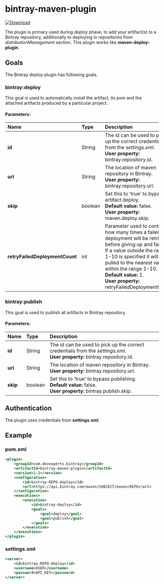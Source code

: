 bintray-maven-plugin
====================

[ ![Download](https://api.bintray.com/packages/devexperts/Maven/bintray-maven-plugin/images/download.svg) ](https://bintray.com/devexperts/Maven/bintray-maven-plugin/_latestVersion)

The plugin is primary used during *deploy* phase, to add your artifact(s) to a Bintray repository,
additionally to deploying in repositories from *distributionManagement* section.
This plugin works like **maven-deploy-plugin**.

Goals
-----
The Bintray deploy plugin has following goals.

### bintray:deploy ###
This goal is used to automatically install the artifact,
its pom and the attached artifacts produced by a particular project.

#### Parameters: #####

| Name                           | Type    | Description |
|:-------------------------------|:--------|:------------|
| **id**                         | String  | The id can be used to pick up the correct credentials from the *settings.xml*. <br> **User property:** bintray.repository.id.|
| **url**                        | String  | The location of maven repository in Bintray. <br> **User property:** bintray.repository.url. |
| **skip**                       | boolean | Set this to 'true' to bypass artifact deploy. <br> **Default value:** false. <br> **User property:** maven.deploy.skip. |
| **retryFailedDeploymentCount** | int     | Parameter used to control how many times a failed deployment will be retried before giving up and failing. If a value outside the range 1-10 is specified it will be pulled to the nearest value within the range 1-10. <br> **Default value:** 1. <br> **User property:** retryFailedDeploymentCount. |

### bintray:publish ###
This goal is used to publish all artifacts in Bintray repository.

#### Parameters: #####

| Name                           | Type    | Description |
|:-------------------------------|:--------|:------------|
| **id**                         | String  | The id can be used to pick up the correct credentials from the *settings.xml*. <br> **User property:** bintray.repository.id.|
| **url**                        | String  | The location of maven repository in Bintray. <br> **User property:** bintray.repository.url. |
| **skip**                       | boolean | Set this to 'true' to bypass publishing. <br> **Default value:** false. <br> **User property:** bintray.publish.skip. |

Authentication
--------------
The plugin uses credentials from **settings.xml**.

Example
-------

### pom.xml ###

```xml
<plugin>
    <groupId>com.devexperts.bintray</groupId>
    <artifactId>bintray-maven-plugin</artifactId>
    <version>1.2</version>
    <configuration>
        <id>bintray-REPO-deploy</id>
        <url>https://api.bintray.com/maven/SUBJECT/maven/REPO</url>
    </configuration>
    <executions>
        <execution>
            <id>bintray-deploy</id>
            <goals>
                <goal>deploy</goal>
                <goal>publish</goal>
            </goals>
        </execution>
    </executions>
</plugin>
```

### settings.xml ###

```xml
<server>
    <id>bintray-REPO-deploy</id>
    <username>USER</username>
    <password>API_KEY</password>
</server>
```
